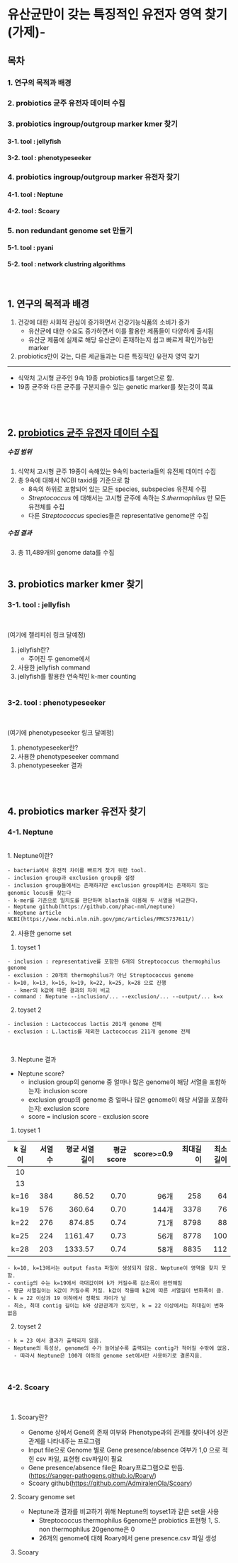 유산균만이 갖는 특징적인 유전자 영역 찾기(가제)-
============================
목차
----------------------------
### 1. 연구의 목적과 배경
### 2. probiotics 균주 유전자 데이터 수집
### 3. probiotics ingroup/outgroup marker kmer 찾기

####  3-1. tool : jellyfish
####  3-2. tool : phenotypeseeker
### 4. probiotics ingroup/outgroup marker 유전자 찾기

#### 4-1. tool : Neptune
#### 4-2. tool : Scoary
### 5. non redundant genome set 만들기

#### 5-1. tool : pyani
#### 5-2. tool : network clustring algorithms

<br/>  
  
## 1. 연구의 목적과 배경
1. 건강에 대한 사회적 관심이 증가하면서 건강기능식품의 소비가 증가
    - 유산균에 대한 수요도 증가하면서 이를 활용한 제품들이 다양하게 출시됨
    - 유산균 제품에 실제로 해당 유산균이 존재하는지 쉽고 빠르게 확인가능한 marker
2. probiotics만이 갖는, 다른 세균들과는 다른 특징적인 유전자 영역 찾기

***
- 식약처 고시형 균주인 9속 19종 probiotics를 target으로 함.
- 19종 균주와 다른 균주를 구분지을수 있는 genetic marker를 찾는것이 목표
<br/>
<br/>

## 2. [probiotics 균주 유전자 데이터 수집](https://github.com/limchanyoung1116/probiotics-geneticfeature/tree/main/genome)

##### 수집 범위

1. 식약처 고시형 균주 19종이 속해있는 9속의 bacteria들의 유전체 데이터 수집  
2. 총 9속에 대해서 NCBI taxid를 기준으로 함  
    - 8속의 하위로 포함되어 있는 모든 species, subspecies 유전체 수집     
    - _Streptococcus_ 에 대해서는 고시형 균주에 속하는 _S.thermophilus_ 만 모든 유전체를 수집
    - 다른 _Streptococcus_ species들은 representative genome만 수집

##### 수집 결과

3. 총 11,489개의 genome data를 수집
<br/> <br/>

## 3. probiotics marker kmer 찾기
### 3-1. tool : jellyfish
<br/>

(여기에 젤리피쉬 링크 달예정)

1. jellyfish란?
    - 주어진 두 genome에서
2. 사용한 jellyfish command
3. jellyfish를 활용한 연속적인 k-mer counting
<br/><br/>

### 3-2. tool : phenotypeseeker
<br/>

(여기에 phenotypeseeker 링크 달예정)

1. phenotypeseeker란?
2. 사용한 phenotypeseeker command
3. phenotypeseeker 결과
  
<br/><br/>

## 4. probiotics marker 유전자 찾기
### 4-1. Neptune
<br/>
1. Neptune이란?
  
    - bacteria에서 유전적 차이를 빠르게 찾기 위한 tool.
    - inclusion group과 exclusion group을 설정
    - inclusion group들에서는 존재하지만 exclusion group에서는 존재하지 않는 genomic locus를 찾는다
    - k-mer를 기준으로 일치도를 판단하며 blastn을 이용해 두 서열을 비교한다.
    - Neptune github(https://github.com/phac-nml/neptune)
    - Neptune article NCBI(https://www.ncbi.nlm.nih.gov/pmc/articles/PMC5737611/)
  
2. 사용한 genome set
  1) toyset 1
    
    - inclusion : representative를 포함한 6개의 Streptococcus thermophilus genome
    - exclusion : 20개의 thermophilus가 아닌 Streptococcus genome
    - k=10, k=13, k=16, k=19, k=22, k=25, k=28 으로 진행
      - kmer의 k값에 따른 결과의 차이 비교
    - command : Neptune --inclusion/... --exclusion/... --output/... k=x
  
  2) toyset 2
    
    - inclusion : Lactococcus lactis 201개 genome 전체
    - exclusion : L.lactis를 제외한 Lactococcus 211개 genome 전체
  <br/>
  
3. Neptune 결과
  
  - Neptune score?
    - inclusion group의 genome 중 얼마나 많은 genome이 해당 서열을 포함하는지: inclusion score
    - exclusion group의 genome 중 얼마나 많은 genome이 해당 서열을 포함하는지: exclusion score
    - score = inclusion score - exclusion score
  
  1) toyset 1
  
  |k 길이|서열 수|평균 서열길이|평균 score|score>=0.9|최대길이|최소길이|
  |:----:|------:|-----------:|--------:|---------:|--------:|-------:|
  |10|
  |13|
  |k=16|384|86.52|0.70|96개|258|64|
  |k=19|576|360.64|0.70|144개|3378|76|
  |k=22|276|874.85|0.74|71개|8798|88|
  |k=25|224|1161.47|0.73|56개|8778|100|
  |k=28|203|1333.57|0.74|58개|8835|112|
    
    - k=10, k=13에서는 output fasta 파일이 생성되지 않음. Neptune이 영역을 찾지 못함.
    - contig의 수는 k=19에서 극대값이며 k가 커질수록 감소폭이 완만해짐
    - 평균 서열길이는 k값이 커질수록 커짐. k값이 작을때 k값에 따른 서열길이 변화폭이 큼.
    - k = 22 이상과 19 이하에서 정확도 차이가 남
    - 최소, 최대 contig 길이는 k와 상관관계가 있지만, k = 22 이상에서는 최대길이 변화 없음
  
  2) toyset 2
    
    - k = 23 에서 결과가 출력되지 않음.
    - Neptune의 특성상, genome의 수가 늘어날수록 출력되는 contig가 적어질 수밖에 없음.
      - 따라서 Neptune은 100개 이하의 genome set에서만 사용하기로 결론지음.
<br/>

### 4-2. Scoary
<br/>

1. Scoary란?
    - Genome 상에서 Gene의 존재 여부와 Phenotype과의 관계를 찾아내어 상관관계를 나타내주는 프로그램
    - Input file으로 Genome 별로 Gene presence/absence 여부가 1,0 으로 적힌 csv 파일, 표현형 csv파일이 필요
    - Gene presence/absence file은 Roary프로그램으로 만듬.(https://sanger-pathogens.github.io/Roary/)
    - Scoary github(https://github.com/AdmiralenOla/Scoary)

2. Scoary genome set
    - Neptune과 결과를 비교하기 위해 Neptune의 toyset1과 같은 set을 사용
      - Streptococcus thermophilus 6genome은 probiotics 표현형 1, S. non thermophilus 20genome은 0
      - 26개의 genome에 대해 Roary에서 gene presence.csv 파일 생성
 
3. Scoary 
